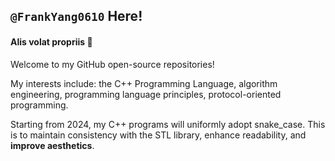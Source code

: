 ## `@FrankYang0610` Here! 
#### Alis volat propriis 🦅

Welcome to my GitHub open-source repositories!

My interests include: the C++ Programming Language, algorithm engineering, programming language principles, protocol-oriented programming. 

Starting from 2024, my C++ programs will uniformly adopt snake_case. This is to maintain consistency with the STL library, enhance readability, and **improve aesthetics**. 

